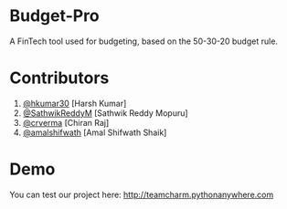 # Budget-Pro
A FinTech tool used for budgeting, based on the 50-30-20 budget rule.

# Contributors
1. [@hkumar30](https://github.com/hkumar30) [Harsh Kumar]
2. [@SathwikReddyM](https://github.com/SathwikReddyM) [Sathwik Reddy Mopuru]
3. [@crverma](https://github.com/crverma) [Chiran Raj]
4. [@amalshifwath](https://github.com/amalshifwath) [Amal Shifwath Shaik]

# Demo
You can test our project here: http://teamcharm.pythonanywhere.com
